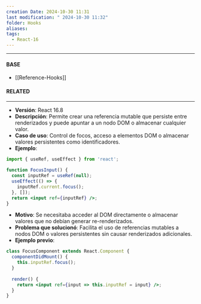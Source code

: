 ```yaml
---
creation Date: 2024-10-30 11:31
last modification: " 2024-10-30 11:32"
folder: Hooks
aliases: 
tags:
  - React-16
---
```

___
#### BASE
- [[Reference-Hooks]]
#### RELATED
___
- **Versión**: React 16.8
- **Descripción**: Permite crear una referencia mutable que persiste entre renderizados y puede apuntar a un nodo DOM o almacenar cualquier valor.
- **Caso de uso**: Control de focos, acceso a elementos DOM o almacenar valores persistentes como identificadores.
- **Ejemplo**:
```jsx
import { useRef, useEffect } from 'react';

function FocusInput() {
  const inputRef = useRef(null);
  useEffect(() => {
    inputRef.current.focus();
  }, []);
  return <input ref={inputRef} />;
}
```
- **Motivo**: Se necesitaba acceder al DOM directamente o almacenar valores que no debían generar re-renderizados.
- **Problema que solucionó**: Facilita el uso de referencias mutables a nodos DOM o valores persistentes sin causar renderizados adicionales.
- **Ejemplo previo**:
```jsx
class FocusComponent extends React.Component {
  componentDidMount() {
    this.inputRef.focus();
  }
  
  render() {
    return <input ref={input => this.inputRef = input} />;
  }
}
```